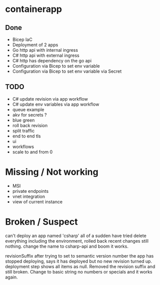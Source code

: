 # containerapp
## Done

- Bicep IaC
- Deployment of 2 apps
- Go http api with internal ingress
- C# http api with external ingress
- C# http has dependency on the go api
- Configuration via Bicep to set env variable
- Configuration via Bicep to set env variable via Secret

## TODO
- C# update revision via app workflow
- C# update env variables via app workflow
- queue example
- akv for secrets ?
- blue green
- roll back revision
- split traffic
- end to end tls
- ui
- workflows
- scale to and from 0

# Missing / Not working
- MSI
- private endpoints
- vnet integration
- view of current instance

# Broken / Suspect

can't deploy an app named 'csharp' all of a sudden have tried delete everything including the environment, rolled back recent changes still nothing. change the name to csharp-api and boom it works.

revisionSuffix after trying to set to semantic version number the app has stopped deploying, says it has deployed but no new revision turned up. deployment step shows all items as null. Removed the revision suffix and still broken. Change to basic string no numbers or specials and it works again.
